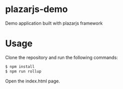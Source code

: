 # plazarjs-demo
Demo application built with plazarjs framework

# Usage

Clone the repository and run the following commands:

```javascript
$ npm install
$ npm run rollup
```

Open the index.html page.
